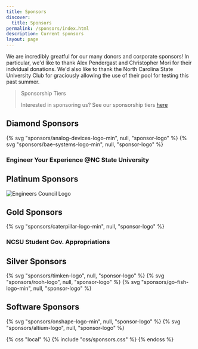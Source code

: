 ```yaml
---
title: Sponsors
discover:
  title: Sponsors
permalink: /sponsors/index.html
description: Current sponsors
layout: page
---
```

We are incredibly greatful for our many donors and corporate sponsors! In particular, we'd like to thank Alex Pendergast and Christopher Mori for their indvidual donations. We'd also like to thank the North Carolina State University Club for graciously allowing the use of their pool for testing this past summer.
> Sponsorship Tiers
>
> Interested in sponsoring us? See our sponsorship tiers [here](/sponsors/tiers.html)



## Diamond Sponsors
<div class="grid" data-layout="thirds">
{% svg "sponsors/analog-devices-logo-min", null, "sponsor-logo" %}
{% svg "sponsors/bae-systems-logo-min", null, "sponsor-logo" %}
<h3>Engineer Your Experience @NC State University</h3>
</div>

## Platinum Sponsors
<div class="grid" data-layout="thirds">
<img src = "/assets/images/sponsors/engineers-council-logo.png" alt = "Engineers Council Logo">
<p></p>
<p></p>
</div>

## Gold Sponsors

<div class="grid" data-layout="thirds">
{% svg "sponsors/caterpillar-logo-min", null, "sponsor-logo" %}
<h3>NCSU Student Gov.  Appropriations</h3>
<p></p>
</div>

## Silver Sponsors
<div class="grid" data-layout="thirds">
{% svg "sponsors/timken-logo", null, "sponsor-logo" %}
{% svg "sponsors/rooh-logo", null, "sponsor-logo" %}
{% svg "sponsors/go-fish-logo-min", null, "sponsor-logo" %}
</div>

## Software Sponsors
<div class="grid" data-layout="thirds">
{% svg "sponsors/onshape-logo-min", null, "sponsor-logo" %}
{% svg "sponsors/altium-logo", null, "sponsor-logo" %}
<p></p>
</div>

{% css "local" %}
  {% include "css/sponsors.css" %}
{% endcss %}
